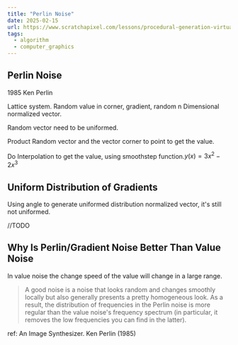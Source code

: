 ```yaml
---
title: "Perlin Noise"
date: 2025-02-15
url: https://www.scratchapixel.com/lessons/procedural-generation-virtual-worlds/perlin-noise-part-2/perlin-noise.html
tags:
  - algorithm
  - computer_graphics
---
```


## Perlin Noise

1985 Ken Perlin

Lattice system. Random value in corner, gradient, random n Dimensional normalized vector.

Random vector need to be uniformed.

Product Random vector and the vector corner to point to get the value.

Do Interpolation to get the value, using smoothstep function.$y(x) = 3 x ^2 - 2 x ^ 3$

## Uniform Distribution of Gradients

Using angle to generate uniformed distribution normalized vector, it's still not uniformed.

//TODO

## Why Is Perlin/Gradient Noise Better Than Value Noise

In value noise the change speed of the value will change in a large range.

> A good noise is a noise that looks random and changes smoothly locally but also generally presents a pretty homogeneous look.
> As a result, the distribution of frequencies in the Perlin noise is more regular than the value noise's frequency spectrum (in particular, it removes the low frequencies you can find in the latter).

ref: An Image Synthesizer. Ken Perlin (1985)
